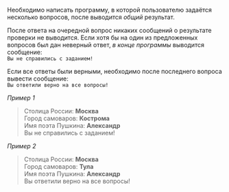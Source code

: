 Необходимо написать программу, в которой пользователю задаётся несколько вопросов, после выводится _общий_ результат. 

После ответа на очередной вопрос никаких сообщений о результате проверки не выводится. Если хотя бы на один из предложенных вопросов был дан неверный ответ, _в конце программы_ выводится сообщение:  
`Вы не справились с заданием!`

Если все ответы были верными, необходимо после последнего вопроса вывести сообщение:  
`Вы ответили верно на все вопросы!`

_Пример 1_

> Столица России: **Москва**  
> Город самоваров: **Кострома**  
> Имя поэта Пушкина: **Александр**  
Вы не справились с заданием!

_Пример 2_

> Столица России: **Москва**  
> Город самоваров: **Тула**  
> Имя поэта Пушкина: **Александр**  
Вы ответили верно на все вопросы!

